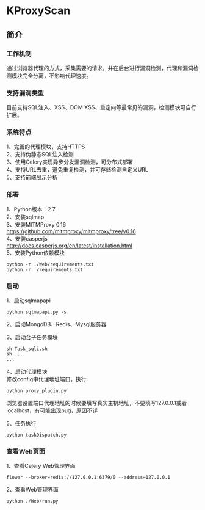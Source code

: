 # KProxyScan
## 简介
### 工作机制
  通过浏览器代理的方式，采集需要的请求，并在后台进行漏洞检测，代理和漏洞检测模块完全分离，不影响代理速度。
  
### 支持漏洞类型
  目前支持SQL注入、XSS、DOM XSS、重定向等最常见的漏洞，检测模块可自行扩展。
  
### 系统特点
  1、完善的代理模块，支持HTTPS  
  2、支持伪静态SQL注入检测  
  3、使用Celery实现异步分发漏洞检测，可分布式部署  
  4、支持URL去重，避免重复检测，并可存储检测自定义URL  
  5、支持前端展示分析
  
### 部署
  1、Python版本：2.7  
  2、安装sqlmap  
  3、安装MITMProxy 0.16  
  https://github.com/mitmproxy/mitmproxy/tree/v0.16  
  4、安装casperjs  
  http://docs.casperjs.org/en/latest/installation.html  
  5、安装Python依赖模块  
  ```
  python -r ./Web/requirements.txt
  python -r ./requirements.txt
  ```
  
 ### 启动
  1、启动sqlmapapi  
  ```
  python sqlmapapi.py -s
  ```  
  2、启动MongoDB、Redis、Mysql服务器  
  
  3、启动合子任务模块  
  ```
  sh Task_sqli.sh
  sh ...
  ...
  ```  
  4、启动代理模块  
  修改config中代理地址端口，执行  
  ```
  python proxy_plugin.py
  ```  
  浏览器设置端口代理地址的时候要填写真实主机地址，不要填写127.0.0.1或者localhost，有可能出现bug，原因不详
  
  5、任务执行  
  ```
  python taskDispatch.py
  ```
  
  ### 查看Web页面
  1、查看Celery Web管理界面  
  ```
  flower --broker=redis://127.0.0.1:6379/0 --address=127.0.0.1
  ```
  
  2、查看Web管理界面
  ```
  python ./Web/run.py
  ```
  
  
